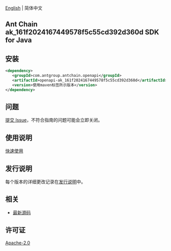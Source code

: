 [English](README.md) | 简体中文

## Ant Chain ak_161f2024167449578f5c55cd392d360d SDK for Java

## 安装

```xml
<dependency>
   <groupId>com.antgroup.antchain.openapi</groupId>
   <artifactId>openapi-ak_161f2024167449578f5c55cd392d360d</artifactId>
   <version>使用maven标签所示版本</version>
</dependency>
```

## 问题

[提交 Issue](https://github.com/alipay/antchain-openapi-prod-sdk/issues/new)，不符合指南的问题可能会立即关闭。

## 使用说明

[快速使用](https://github.com/alipay/antchain-openapi-prod-sdk)

## 发行说明

每个版本的详细更改记录在[发行说明](./ChangeLog.txt)中。

## 相关

- [最新源码](https://github.com/alipay/antchain-openapi-prod-sdk/)

## 许可证

[Apache-2.0](http://www.apache.org/licenses/LICENSE-2.0)
